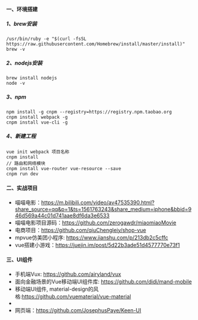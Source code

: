 #### 一、环境搭建
##### 1、brew安装
```
/usr/bin/ruby -e "$(curl -fsSL https://raw.githubusercontent.com/Homebrew/install/master/install)"
brew -v
```

##### 2、nodejs安装
```
brew install nodejs
node -v
```

##### 3、npm
```
npm install -g cnpm --registry=https://registry.npm.taobao.org
cnpm install webpack -g
cnpm install vue-cli -g
```

##### 4、新建工程
```
vue init webpack 项目名称
cnpm install
// 路由和网络模块
cnpm install vue-router vue-resource --save
cnpm run dev
```

#### 二、实战项目
- 喵喵电影：https://m.bilibili.com/video/av47535390.html?share_source=qq&p=1&ts=1561763243&share_medium=iphone&bbid=946d569a44c01d741aae8df6da3e6533
- 喵喵电影项目源码：https://github.com/zerogawdr/miaomiaoMovie
- 电商项目：https://github.com/qiuChengleiy/shop-vue
- mpvue仿美团小程序: https://www.jianshu.com/p/213db2c5cffc
- vue搭建小游戏：https://juejin.im/post/5d22b3ade51d4577770e73f1

#### 三、UI组件
- 手机端Vux: https://github.com/airyland/vux
- 面向金融场景的Vue移动端UI组件库: https://github.com/didi/mand-mobile
- 移动端UI组件, material-design的风格:https://github.com/vuematerial/vue-material
- 
- 网页端：https://github.com/JosephusPaye/Keen-UI
